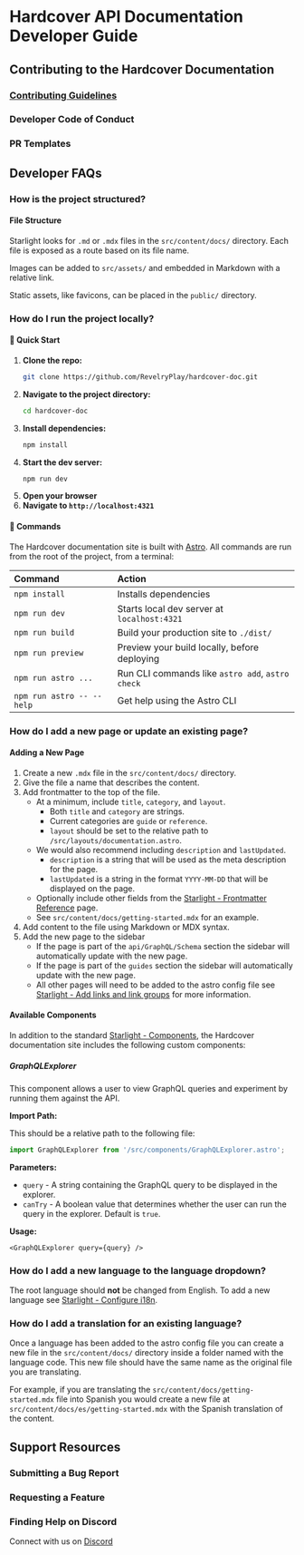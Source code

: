 # Hardcover API Documentation Developer Guide

## Contributing to the Hardcover Documentation

### [Contributing Guidelines](CONTRIBUTING)

### Developer Code of Conduct

### PR Templates

## Developer FAQs

### How is the project structured?

#### File Structure

Starlight looks for `.md` or `.mdx` files in the `src/content/docs/` directory. 
Each file is exposed as a route based on its file name.

Images can be added to `src/assets/` and embedded in Markdown with a relative link.

Static assets, like favicons, can be placed in the `public/` directory.

### How do I run the project locally?

#### 🚀 Quick Start

1. **Clone the repo:**
   ```bash
   git clone https://github.com/RevelryPlay/hardcover-doc.git
    ```
2. **Navigate to the project directory:**
   ```bash
   cd hardcover-doc
   ```
3. **Install dependencies:**
    ```bash
    npm install
    ```
4. **Start the dev server:**
    ```bash
    npm run dev
    ```
5. **Open your browser**
6. **Navigate to `http://localhost:4321`**

#### 🧞 Commands

The Hardcover documentation site is built with [Astro](https://astro.build/).
All commands are run from the root of the project, from a terminal:

| Command                   | Action                                           |
|:--------------------------|:-------------------------------------------------|
| `npm install`             | Installs dependencies                            |
| `npm run dev`             | Starts local dev server at `localhost:4321`      |
| `npm run build`           | Build your production site to `./dist/`          |
| `npm run preview`         | Preview your build locally, before deploying     |
| `npm run astro ...`       | Run CLI commands like `astro add`, `astro check` |
| `npm run astro -- --help` | Get help using the Astro CLI                     |

### How do I add a new page or update an existing page?

#### Adding a New Page

1. Create a new `.mdx` file in the `src/content/docs/` directory.
2. Give the file a name that describes the content.
3. Add frontmatter to the top of the file.
    - At a minimum, include `title`, `category`, and `layout`.
      - Both `title` and `category` are strings.
      - Current categories are `guide` or `reference`.
      - `layout` should be set to the relative path to `/src/layouts/documentation.astro`.
    - We would also recommend including `description` and `lastUpdated`.
      - `description` is a string that will be used as the meta description for the page.
      - `lastUpdated` is a string in the format `YYYY-MM-DD` that will be displayed on the page.
    - Optionally include other fields from
      the [Starlight - Frontmatter Reference](https://starlight.astro.build/reference/frontmatter/) page.
    - See `src/content/docs/getting-started.mdx` for an example.
4. Add content to the file using Markdown or MDX syntax.
5. Add the new page to the sidebar
    - If the page is part of the `api/GraphQL/Schema` section the sidebar will automatically update with the new page.
    - If the page is part of the `guides` section the sidebar will automatically update with the new page.
    - All other pages will need to be added to the astro config file
      see [Starlight - Add links and link groups](https://starlight.astro.build/guides/sidebar/#add-links-and-link-groups)
      for more information.

#### Available Components

In addition to the standard [Starlight - Components](https://starlight.astro.build/guides/components/), the Hardcover
documentation site includes the following custom
components:

##### GraphQLExplorer

This component allows a user to view GraphQL queries and experiment by running them against the API.

**Import Path:**

This should be a relative path to the following file:

```js
import GraphQLExplorer from '/src/components/GraphQLExplorer.astro';
```

**Parameters:**

- `query` - A string containing the GraphQL query to be displayed in the explorer.
- `canTry` - A boolean value that determines whether the user can run the query in the explorer. Default is `true`.

**Usage:**

```mdx
<GraphQLExplorer query={query} />
```

### How do I add a new language to the language dropdown?

The root language should **not** be changed from English. To add a new language see [Starlight - Configure i18n](https://starlight.astro.build/guides/i18n/#configure-i18n).

### How do I add a translation for an existing language?

Once a language has been added to the astro config file you can create a new file in the `src/content/docs/` directory
inside a folder named with the language code. This new file should have the same name as the original file you are translating.

For example, if you are translating the `src/content/docs/getting-started.mdx` file into Spanish you would create a new
file at `src/content/docs/es/getting-started.mdx` with the Spanish translation of the content.

## Support Resources

### Submitting a Bug Report

### Requesting a Feature

### Finding Help on Discord
Connect with us on [Discord](https://discord.gg/edGpYN8ym8)